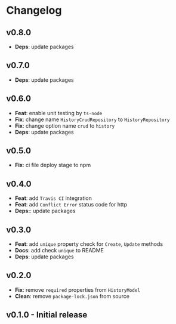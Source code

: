 # Changelog

## v0.8.0

-   **Deps**: update packages

## v0.7.0

-   **Deps**: update packages

## v0.6.0

-   **Feat**: enable unit testing by `ts-node`
-   **Fix**: change name `HistoryCrudRepository` to `HistoryRepository`
-   **Fix**: change option name `crud` to `history`
-   **Deps**: update packages

## v0.5.0

-   **Fix**: ci file deploy stage to npm

## v0.4.0

-   **Feat**: add `Travis CI` integration
-   **Feat**: add `Conflict Error` status code for http
-   **Deps:**: update packages

## v0.3.0

-   **Feat**: add `unique` property check for `Create`, `Update` methods
-   **Docs**: add check `unique` to README
-   **Deps**: update packages

## v0.2.0

-   **Fix**: remove `required` properties from `HistoryModel`
-   **Clean**: remove `package-lock.json` from source

## v0.1.0 - Initial release
